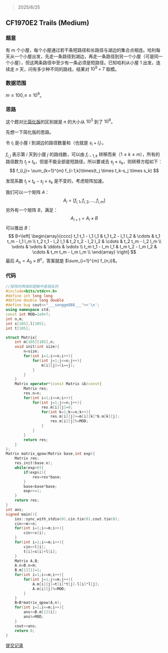 > 2025/6/25

## CF1970E2 Trails (Medium)

### 题意

有 $m$ 个小屋，每个小屋通过若干条短路径和长路径与湖边的集合点相连。哈利每天从一个小屋出发，先走一条路径到湖边，再走一条路径到另一个小屋（可是同一个小屋），但这两条路径中至少有一条必须是短路径。已知哈利从小屋 $1$ 出发，连续走 $n$ 天，问有多少种不同的路线，结果对 $10^9+7$ 取模。

### 数据范围

$m \le 100,n \le 10^9$。

### 思路

这个题对比[简化版](https://www.luogu.com.cn/problem/CF1970E1)的区别就是 $n$ 的大小从 $10^3$ 到了 $10^9$。

先想一下简化版的思路。

令 $t_i$ 是小屋 $i$ 到湖边的路径数量和（也就是 $s_i+l_i$）。

$f_{i,j}$ 表示第 $i$ 天到小屋 $j$ 的路线数，可以由 $f_{i-1,k}$ 转移而来（$1 \le k \le m$），所有的路径数为 $t_j \times t_k$，但是不能全部是短路径，所以要减去 $s_j \times s_k$，则转移方程如下：
$$
f_{i,j}= \sum_{k=1}^{m} f_{i-1,k}\times(t_j \times t_k-s_j \times s_k)
$$

发现系数 $t_j \times t_k-s_j \times s_k$ 是不变的，考虑矩阵加速。

我们可以一个矩阵 $A$：
$$
A_i=[f_{i,1},f_{i,2},\dots,f_{i,m}]
$$
另外有一个矩阵 $B$，满足：
$$
A_{i+1}=A_i \times B
$$
可以推出 $B$：
$$
B=\left[
\begin{array}{cccc}
t_1 t_1 - l_1 l_1 & t_1 t_2 - l_1 l_2 & \cdots & t_1 t_m - l_1 l_m \\
t_2 t_1 - l_2 l_1 & t_2 t_2 - l_2 l_2 & \cdots & t_2 t_m - l_2 l_m \\
\vdots & \vdots & \ddots & \vdots \\
t_m t_1 - l_m l_1 & t_m t_2 - l_m l_2 & \cdots & t_m t_m - l_m l_m \\
\end{array}
\right]
$$
最后 $A_n=A_0 \times B^n$，答案就是 $\sum_{i=1}^{m} f_{n,i}$。

### 代码

```cpp
//矩阵的两维和题解中是相反的
#include<bits/stdc++.h>
#define int long long
#define double long double
#define bug cout<<"___songge888___"<<'\n';
using namespace std;
const int MOD=1e9+7;
int n,m;
int s[105],l[105];
int t[105];

struct Matrix{
    int m[105][105],n;
    void init(int size){
        n=size;
        for(int i=1;i<=n;i++){
            for(int j=1;j<=n;j++){
                m[i][j]=(i==j);
            }
        }
    }
    Matrix operator*(const Matrix &b)const{
        Matrix res;
        res.n=n;
        for(int i=1;i<=n;i++){
            for(int j=1;j<=n;j++){
                res.m[i][j]=0;
                for(int k=1;k<=n;k++){
                    res.m[i][j]+=m[i][k]*b.m[k][j];
                    res.m[i][j]%=MOD;
                }
            }
        }
        return res;
    }
};
Matrix matrix_qpow(Matrix base,int exp){
    Matrix res;
    res.init(base.n);
    while(exp>0){
        if(exp&1){
            res=res*base;
        }
        base=base*base;
        exp>>=1;
    }
    return res;
}
int ans;
signed main(){
    ios::sync_with_stdio(0),cin.tie(0),cout.tie(0);
    cin>>m>>n;
    for(int i=1;i<=m;i++){
        cin>>s[i];
    }
    for(int i=1;i<=m;i++){
        cin>>l[i];
        t[i]=s[i]+l[i];
    }
    Matrix A,B;
    A.n=B.n=m;
    B.m[1][1]=1;
    for(int i=1;i<=m;i++){
        for(int j=1;j<=m;j++){
            A.m[i][j]=t[i]*t[j]-l[i]*l[j];
            A.m[i][j]%=MOD;
        }
    }
    B=B*matrix_qpow(A,n);
    for(int i=1;i<=m;i++){
        ans+=B.m[1][i];
        ans%=MOD;
    }
    cout<<ans;
    return 0;
}
```

[提交记录](https://codeforces.com/contest/1970/submission/325995806)
